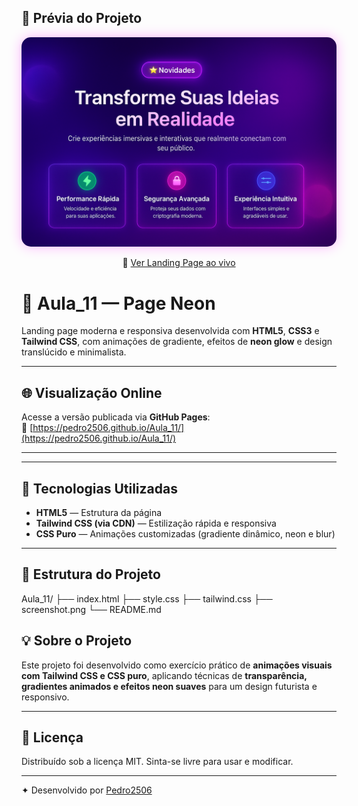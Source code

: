 ## 📸 Prévia do Projeto

<p align="center">
  <img src="./screenshot.png" alt="Prévia da Landing Page" width="600px" style="border-radius: 15px; box-shadow: 0 0 20px rgba(255, 0, 255, 0.3);">
</p>

<p align="center">
  🔗 <a href="https://pedro2506.github.io/Aula_11/" target="_blank">Ver Landing Page ao vivo</a>
</p>

# 🌌 Aula_11 — Page Neon

Landing page moderna e responsiva desenvolvida com **HTML5**, **CSS3** e **Tailwind CSS**, com animações de gradiente, efeitos de **neon glow** e design translúcido e minimalista.

---

## 🌐 Visualização Online

Acesse a versão publicada via **GitHub Pages**:  
🔗 [https://pedro2506.github.io/Aula_11/](https://pedro2506.github.io/Aula_11/)

---



---

## 🧠 Tecnologias Utilizadas

- **HTML5** — Estrutura da página  
- **Tailwind CSS (via CDN)** — Estilização rápida e responsiva  
- **CSS Puro** — Animações customizadas (gradiente dinâmico, neon e blur)

---

## 🧩 Estrutura do Projeto
Aula_11/
├── index.html
├── style.css
├── tailwind.css
├── screenshot.png
└── README.md

## 💡 Sobre o Projeto

Este projeto foi desenvolvido como exercício prático de **animações visuais com Tailwind CSS e CSS puro**, aplicando técnicas de **transparência, gradientes animados e efeitos neon suaves** para um design futurista e responsivo.

---

## 📜 Licença

Distribuído sob a licença MIT. Sinta-se livre para usar e modificar.

---

✦ Desenvolvido por [Pedro2506](https://github.com/pedro2506)





